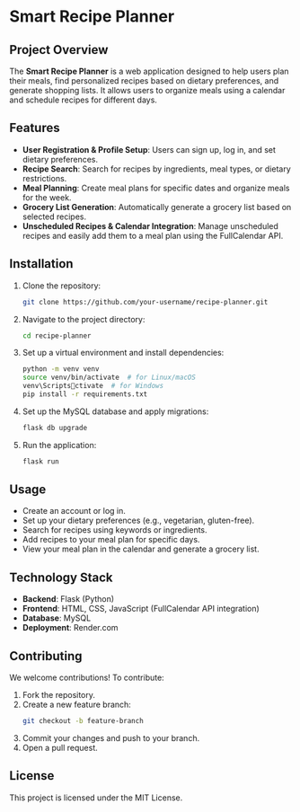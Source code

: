 
# Smart Recipe Planner

## Project Overview
The **Smart Recipe Planner** is a web application designed to help users plan their meals, find personalized recipes based on dietary preferences, and generate shopping lists. It allows users to organize meals using a calendar and schedule recipes for different days.

## Features
- **User Registration & Profile Setup**: Users can sign up, log in, and set dietary preferences.
- **Recipe Search**: Search for recipes by ingredients, meal types, or dietary restrictions.
- **Meal Planning**: Create meal plans for specific dates and organize meals for the week.
- **Grocery List Generation**: Automatically generate a grocery list based on selected recipes.
- **Unscheduled Recipes & Calendar Integration**: Manage unscheduled recipes and easily add them to a meal plan using the FullCalendar API.

## Installation
1. Clone the repository:
   ```bash
   git clone https://github.com/your-username/recipe-planner.git
   ```
2. Navigate to the project directory:
   ```bash
   cd recipe-planner
   ```
3. Set up a virtual environment and install dependencies:
   ```bash
   python -m venv venv
   source venv/bin/activate  # for Linux/macOS
   venv\Scriptsctivate  # for Windows
   pip install -r requirements.txt
   ```
4. Set up the MySQL database and apply migrations:
   ```bash
   flask db upgrade
   ```

5. Run the application:
   ```bash
   flask run
   ```

## Usage
- Create an account or log in.
- Set up your dietary preferences (e.g., vegetarian, gluten-free).
- Search for recipes using keywords or ingredients.
- Add recipes to your meal plan for specific days.
- View your meal plan in the calendar and generate a grocery list.

## Technology Stack
- **Backend**: Flask (Python)
- **Frontend**: HTML, CSS, JavaScript (FullCalendar API integration)
- **Database**: MySQL
- **Deployment**: Render.com

## Contributing
We welcome contributions! To contribute:
1. Fork the repository.
2. Create a new feature branch:
   ```bash
   git checkout -b feature-branch
   ```
3. Commit your changes and push to your branch.
4. Open a pull request.

## License
This project is licensed under the MIT License.
